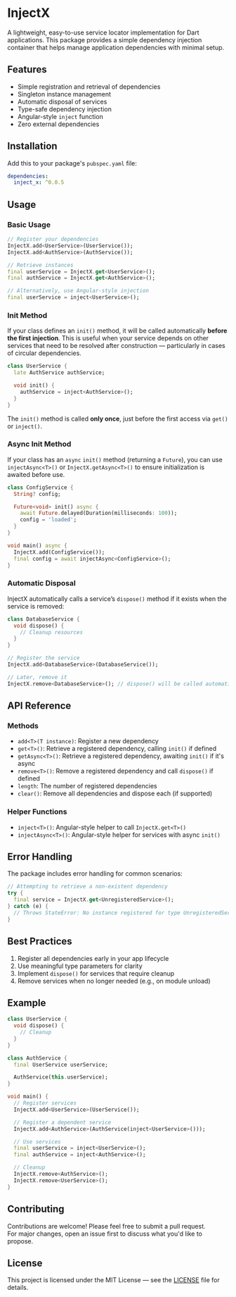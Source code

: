 # InjectX

A lightweight, easy-to-use service locator implementation for Dart applications. This package provides a simple dependency injection container that helps manage application dependencies with minimal setup.

## Features

- Simple registration and retrieval of dependencies
- Singleton instance management
- Automatic disposal of services
- Type-safe dependency injection
- Angular-style `inject` function
- Zero external dependencies

## Installation

Add this to your package's `pubspec.yaml` file:

```yaml
dependencies:
  inject_x: ^0.0.5
```

## Usage

### Basic Usage

```dart
// Register your dependencies
InjectX.add<UserService>(UserService());
InjectX.add<AuthService>(AuthService());

// Retrieve instances
final userService = InjectX.get<UserService>();
final authService = InjectX.get<AuthService>();

// Alternatively, use Angular-style injection
final userService = inject<UserService>();
```

### Init Method

If your class defines an `init()` method, it will be called automatically **before the first injection**. This is useful when your service depends on other services that need to be resolved after construction — particularly in cases of circular dependencies.

```dart
class UserService {
  late AuthService authService;

  void init() {
    authService = inject<AuthService>();
  }
}
```

The `init()` method is called **only once**, just before the first access via `get()` or `inject()`.

### Async Init Method

If your class has an `async` `init()` method (returning a `Future`), you can use `injectAsync<T>()` or `InjectX.getAsync<T>()` to ensure initialization is awaited before use.

```dart
class ConfigService {
  String? config;

  Future<void> init() async {
    await Future.delayed(Duration(milliseconds: 100));
    config = 'loaded';
  }
}

void main() async {
  InjectX.add(ConfigService());
  final config = await injectAsync<ConfigService>();
}
```

### Automatic Disposal

InjectX automatically calls a service’s `dispose()` method if it exists when the service is removed:

```dart
class DatabaseService {
  void dispose() {
    // Cleanup resources
  }
}

// Register the service
InjectX.add<DatabaseService>(DatabaseService());

// Later, remove it
InjectX.remove<DatabaseService>(); // dispose() will be called automatically
```

## API Reference

### Methods

- `add<T>(T instance)`: Register a new dependency
- `get<T>()`: Retrieve a registered dependency, calling `init()` if defined
- `getAsync<T>()`: Retrieve a registered dependency, awaiting `init()` if it's async
- `remove<T>()`: Remove a registered dependency and call `dispose()` if defined
- `length`: The number of registered dependencies
- `clear()`: Remove all dependencies and dispose each (if supported)

### Helper Functions

- `inject<T>()`: Angular-style helper to call `InjectX.get<T>()`
- `injectAsync<T>()`: Angular-style helper for services with async `init()`

## Error Handling

The package includes error handling for common scenarios:

```dart
// Attempting to retrieve a non-existent dependency
try {
  final service = InjectX.get<UnregisteredService>();
} catch (e) {
  // Throws StateError: No instance registered for type UnregisteredService
}
```

## Best Practices

1. Register all dependencies early in your app lifecycle
2. Use meaningful type parameters for clarity
3. Implement `dispose()` for services that require cleanup
4. Remove services when no longer needed (e.g., on module unload)

## Example

```dart
class UserService {
  void dispose() {
    // Cleanup
  }
}

class AuthService {
  final UserService userService;

  AuthService(this.userService);
}

void main() {
  // Register services
  InjectX.add<UserService>(UserService());

  // Register a dependent service
  InjectX.add<AuthService>(AuthService(inject<UserService>()));

  // Use services
  final userService = inject<UserService>();
  final authService = inject<AuthService>();

  // Cleanup
  InjectX.remove<AuthService>();
  InjectX.remove<UserService>();
}
```

## Contributing

Contributions are welcome! Please feel free to submit a pull request.  
For major changes, open an issue first to discuss what you'd like to propose.

## License

This project is licensed under the MIT License — see the [LICENSE](LICENSE) file for details.
